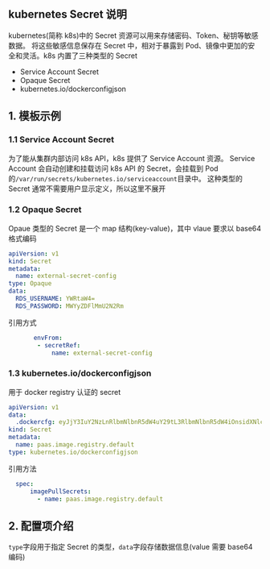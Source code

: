 ## kubernetes Secret 说明


kubernetes(简称 k8s)中的 Secret 资源可以用来存储密码、Token、秘钥等敏感数据。 将这些敏感信息保存在 Secret 中，相对于暴露到 Pod、镜像中更加的安全和灵活。k8s 内置了三种类型的 Secret
- Service Account Secret
- Opaque Secret
- kubernetes.io/dockerconfigjson

## 1. 模板示例
### 1.1 Service Account Secret
为了能从集群内部访问 k8s API，k8s 提供了 Service Account 资源。 Service Account 会自动创建和挂载访问 k8s API 的 Secret，会挂载到 Pod 的`/var/run/secrets/kubernetes.io/serviceaccount`目录中。 这种类型的 Secret 通常不需要用户显示定义，所以这里不展开

### 1.2 Opaque Secret
Opaue 类型的 Secret 是一个 map 结构(key-value)，其中 vlaue 要求以 base64 格式编码
```yml
apiVersion: v1
kind: Secret
metadata:
  name: external-secret-config
type: Opaque
data:
  RDS_USERNAME: YWRtaW4=
  RDS_PASSWORD: MWYyZDFlMmU2N2Rm
```
引用方式
```yml
       envFrom:
        - secretRef:
            name: external-secret-config
```
### 1.3 kubernetes.io/dockerconfigjson
用于 docker registry 认证的 secret
```yml
apiVersion: v1
data:
  .dockercfg: eyJjY3IuY2NzLnRlbmNlbnR5dW4uY29tL3RlbmNlbnR5dW4iOnsidXNlcm5hbWUiOiIzMzIxMzM3OTk0IiwicGFzc3dvcmQiOiIxMjM0NTYuY29tIiwiZW1haWwiOiIzMzIxMzM3OTk0QHFxLmNvbSIsImF1dGgiOiJNek15TVRNek56azVORG94TWpNME5UWXVZMjl0In19
kind: Secret
metadata:
  name: paas.image.registry.default
type: kubernetes.io/dockerconfigjson
```
引用方法
```yml
  spec:
      imagePullSecrets:
        - name: paas.image.registry.default
```

## 2. 配置项介绍
`type`字段用于指定 Secret 的类型，`data`字段存储数据信息(value 需要 base64 编码)

